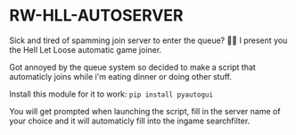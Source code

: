 # RW-HLL-AUTOSERVER

Sick and tired of spamming join server to enter the queue? 👋🏾
I present you the Hell Let Loose automatic game joiner. 

Got annoyed by the queue system so decided to make a script that automaticly joins while i'm eating dinner or doing other stuff. 

Install this module for it to work:
```pip install pyautogui```

You will get prompted when launching the script, fill in the server name of your choice and it will automaticly fill into the ingame searchfilter.

